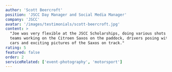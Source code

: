 ```yaml
---
author: 'Scott Beercroft'
position: 'JSCC Day Manager and Social Media Manager'
company: 'JSCC'
avatar: '/images/testimonials/scott-beercroft.jpg'
content: >
  "Joe was very flexible at the JSCC Scholarships, doing various shots of the
  teams working on the Citroen Saxos on the paddock, drivers posing with their
  cars and exciting pictures of the Saxos on track."
rating: 5
featured: false
order: 2
serviceRelated: ['event-photography', 'motorsport']
---
```

